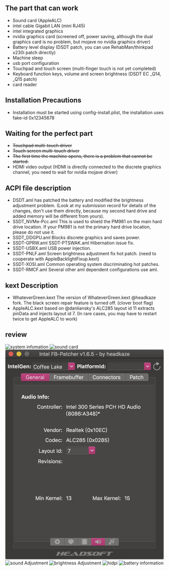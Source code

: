 ## The part that can work
* Sound card (AppleALC)
* intel cable Gigabit LAN (mini RJ45)
* intel integrated graphics
* nvidia graphics card (screened off, power saving, although the dual graphics card is no problem, but mojave no nvidia graphics driver)
* Battery level display (DSDT patch, you can use RehabMan/thinkpad x230i patch directly)
* Machine sleep
* usb port configuration
* Touchpad and touch screen (multi-finger touch is not yet completed)
* Keyboard function keys, volume and screen brightness (DSDT EC _Q14, _Q15 patch)
* card reader

## Installation Precautions
* Installation must be started using config-install.plist, the installation uses fake-id 0x12345678

## Waiting for the perfect part
* ~~Touchpad multi-touch driver~~
* ~~Touch screen multi-touch driver~~
* ~~The first time the machine opens, there is a problem that cannot be started.~~
* HDMI video output (HDMI is directly connected to the discrete graphics channel, you need to wait for nvidia mojave driver)

## ACPI file description
* DSDT.aml has patched the battery and modified the brightness adjustment problem. (Look at my submission record for details of the changes, don't use them directly, because my second hard drive and added memory will be different from yours).
* SSDT_NVMe-Pcc.aml This is used to shield the PM981 on the main hard drive location. If your PM981 is not the primary hard drive location, please do not use it.
* SSDT_DDGPU.aml Blocks discrete graphics and saves power.
* SSDT-GPRW.aml SSDT-PTSWAK.aml Hibernation issue fix.
* SSDT-USBX.aml USB power injection.
* SSDT-PNLF.aml Screen brightness adjustment fix hot patch. (need to cooperate with AppleBacklightFixup.kext)
* SSDT-XOSI.aml Common operating system discriminating hot patches.
* SSDT-RMCF.aml Several other aml dependent configurations use aml.

## kext Description
* WhateverGreen.kext The version of WhateverGreen.kext @headkaze fork. The black screen repair feature is turned off. (clover boot flag)
* AppleALC.kext based on @danliansky's ALC285 layout id 11 extracts pinData and injects layout id 7. (In rare cases, you may have to restart twice to get AppleALC to work)

## review
![system infomation](https://github.com/zysuper/Thinkpad-X1-extreme-EFI/raw/master/screenshot/WX20181112-135012%402x.png)
![sound card](https://github.com/zysuper/Thinkpad-X1-extreme-EFI/raw/master/screenshot/WX20181112-135132%402x.png)
![sound card information](https://github.com/zysuper/Thinkpad-X1-extreme-EFI/raw/master/screenshot/WX20181120-160913%402x.png)
![sound Adjustment](https://raw.githubusercontent.com/zysuper/Thinkpad-X1-extreme-EFI/master/screenshot/WX20181112-135224%402x.png)
![brightness Adjustment](https://github.com/zysuper/Thinkpad-X1-extreme-EFI/raw/master/screenshot/WX20181112-135216%402x.png)
![hidpi](https://github.com/zysuper/Thinkpad-X1-extreme-EFI/raw/master/screenshot/WX20181112-135157%402x.png)
![battery information](https://github.com/zysuper/Thinkpad-X1-extreme-EFI/raw/master/screenshot/WX20181112-135103%402x.png)
